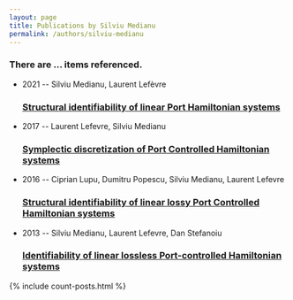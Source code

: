 ```yaml
---
layout: page
title: Publications by Silviu Medianu
permalink: /authors/silviu-medianu
---
```


<h3 id="number-posts">There are ... items referenced.</h3>
<ul class="post-list">
<li><span class='post-meta'>2021 -- Silviu Medianu, Laurent Lefèvre</span><h3><a class='post-link' href="{{ site.baseurl }}/structural-identifiability-of-linear-port-hamiltonian-systems">Structural identifiability of linear Port Hamiltonian systems</a></h3></li>
<li><span class='post-meta'>2017 -- Laurent Lefevre, Silviu Medianu</span><h3><a class='post-link' href="{{ site.baseurl }}/symplectic-discretization-of-port-controlled-hamiltonian-systems">Symplectic discretization of Port Controlled Hamiltonian systems</a></h3></li>
<li><span class='post-meta'>2016 -- Ciprian Lupu, Dumitru Popescu, Silviu Medianu, Laurent Lefevre</span><h3><a class='post-link' href="{{ site.baseurl }}/structural-identifiability-of-linear-lossy-port-controlled-hamiltonian-systems">Structural identifiability of linear lossy Port Controlled Hamiltonian systems</a></h3></li>
<li><span class='post-meta'>2013 -- Silviu Medianu, Laurent Lefevre, Dan Stefanoiu</span><h3><a class='post-link' href="{{ site.baseurl }}/identifiability-of-linear-lossless-port-controlled-hamiltonian-systems">Identifiability of linear lossless Port-controlled Hamiltonian systems</a></h3></li>

</ul>
{% include count-posts.html %}
